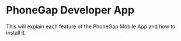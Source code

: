 # PhoneGap Developer App

This will explain each feature of the PhoneGap Mobile App and how to install it.
